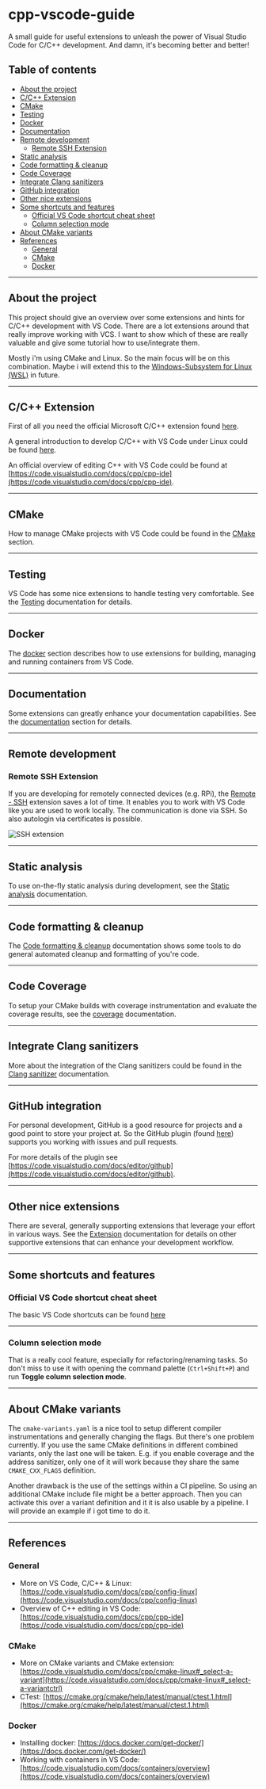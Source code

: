 # cpp-vscode-guide <!-- omit in toc -->

A small guide for useful extensions to unleash the power of Visual Studio Code for C/C++ development. And damn, it's becoming better and better!

## Table of contents <!-- omit in toc -->

- [About the project](#about-the-project)
- [C/C++ Extension](#cc-extension)
- [CMake](#cmake)
- [Testing](#testing)
- [Docker](#docker)
- [Documentation](#documentation)
- [Remote development](#remote-development)
  - [Remote SSH Extension](#remote-ssh-extension)
- [Static analysis](#static-analysis)
- [Code formatting & cleanup](#code-formatting--cleanup)
- [Code Coverage](#code-coverage)
- [Integrate Clang sanitizers](#integrate-clang-sanitizers)
- [GitHub integration](#github-integration)
- [Other nice extensions](#other-nice-extensions)
- [Some shortcuts and features](#some-shortcuts-and-features)
  - [Official VS Code shortcut cheat sheet](#official-vs-code-shortcut-cheat-sheet)
  - [Column selection mode](#column-selection-mode)
- [About CMake variants](#about-cmake-variants)
- [References](#references)
  - [General](#general)
  - [CMake](#cmake-1)
  - [Docker](#docker-1)

---

## About the project

This project should give an overview over some extensions and hints for C/C++ development with VS Code. There are a lot extensions around that really improve working with VCS. I want to show which of these are really valuable and give some tutorial how to use/integrate them.

Mostly i'm using CMake and Linux. So the main focus will be on this combination. Maybe i will extend this to the [Windows-Subsystem for Linux (WSL)](https://docs.microsoft.com/de-de/windows/wsl/install-win10) in future.

---

## C/C++ Extension

First of all you need the official Microsoft C/C++ extension found [here](https://marketplace.visualstudio.com/items?itemName=ms-vscode.cpptools).

A general introduction to develop C/C++ with VS Code under Linux could be found [here](https://code.visualstudio.com/docs/cpp/config-linux).

An official overview of editing C++ with VS Code could be found at [https://code.visualstudio.com/docs/cpp/cpp-ide](https://code.visualstudio.com/docs/cpp/cpp-ide).

---

## CMake

How to manage CMake projects with VS Code could be found in the [CMake](doc/CMake.md) section.

---

## Testing

VS Code has some nice extensions to handle testing very comfortable. See the [Testing](doc/Testing.md) documentation for details.

---

## Docker

The [docker](doc/Docker.md) section describes how to use extensions for building, managing and running containers from VS Code.

---

## Documentation

Some extensions can greatly enhance your documentation capabilities. See the [documentation](doc/Documentation.md) section for details.

---

## Remote development

### Remote SSH Extension

If you are developing for remotely connected devices (e.g. RPi), the [Remote - SSH](https://marketplace.visualstudio.com/items?itemName=ms-vscode-remote.remote-ssh) extension saves a lot of time. It enables you to work with VS Code like you are used to work locally. The communication is done via SSH. So also autologin via certificates is possible.  

![SSH extension](images/ssh-ext.png)

---

## Static analysis

To use on-the-fly static analysis during development, see the [Static analysis](doc/StaticAnalysis.md) documentation.

---

## Code formatting & cleanup

The [Code formatting & cleanup](doc/FormattingCleanup.md) documentation shows some tools to do general automated cleanup and formatting of you're code.

---

## Code Coverage

To setup your CMake builds with coverage instrumentation and evaluate the coverage results, see the [coverage](doc/Coverage.md) documentation.

---

## Integrate Clang sanitizers

More about the integration of the Clang sanitizers could be found in the [Clang sanitizer](doc/Sanitizer.md) documentation.

---

## GitHub integration

For personal development, GitHub is a good resource for projects and a good point to store your project at. So the GitHub plugin (found [here](https://marketplace.visualstudio.com/items?itemName=GitHub.vscode-pull-request-github)) supports you working with issues and pull requests.

For more details of the plugin see [https://code.visualstudio.com/docs/editor/github](https://code.visualstudio.com/docs/editor/github).

---

## Other nice extensions

There are several, generally supporting extensions that leverage your effort in various ways.
See the [Extension](doc/Extensions.md) documentation for details on other supportive extensions that can enhance your development workflow.

---

## Some shortcuts and features

### Official VS Code shortcut cheat sheet

The basic VS Code shortcuts can be found [here](https://code.visualstudio.com/shortcuts/keyboard-shortcuts-windows.pdf)

---

### Column selection mode

That is a really cool feature, especially for refactoring/renaming tasks. So don't miss to use it with opening the command palette (`Ctrl+Shift+P`) and run **Toggle column selection mode**.

---

## About CMake variants

The `cmake-variants.yaml` is a nice tool to setup different compiler instrumentations and generally changing the flags. But there's one problem currently. If you use the same CMake definitions in different combined variants, only the last one will be taken. E.g. if you enable coverage and the address sanitizer, only one of it will work because they share the same `CMAKE_CXX_FLAGS` definition.

Another drawback is the use of the settings within a CI pipeline. So using an additional CMake include file might be a better approach. Then you can activate this over a variant definition and it it is also usable by a pipeline. I will provide an example if i got time to do it.

---

## References

### General

- More on VS Code, C/C++ & Linux: [https://code.visualstudio.com/docs/cpp/config-linux](https://code.visualstudio.com/docs/cpp/config-linux)
- Overview of C++ editing in VS Code: [https://code.visualstudio.com/docs/cpp/cpp-ide](https://code.visualstudio.com/docs/cpp/cpp-ide)

### CMake

- More on CMake variants and CMake extension: [https://code.visualstudio.com/docs/cpp/cmake-linux#_select-a-variant](https://code.visualstudio.com/docs/cpp/cmake-linux#_select-a-variantctrl)
- CTest: [https://cmake.org/cmake/help/latest/manual/ctest.1.html](https://cmake.org/cmake/help/latest/manual/ctest.1.html)

### Docker

- Installing docker: [https://docs.docker.com/get-docker/](https://docs.docker.com/get-docker/)
- Working with containers in VS Code: [https://code.visualstudio.com/docs/containers/overview](https://code.visualstudio.com/docs/containers/overview)
